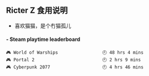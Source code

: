 ## Ricter Z 食用说明
- 喜欢猫猫，是个冇猫孤儿

<!-- steam-box start -->
#### - Steam playtime leaderboard
```text
🎮 World of Warships                 🕘 48 hrs 4 mins
🎮 Portal 2                          🕘 2 hrs 9 mins
🎮 Cyberpunk 2077                    🕘 4 hrs 46 mins
```
<!-- Powered by https://github.com/YouEclipse/steam-box . -->
<!-- steam-box end -->
